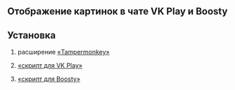 ## Отображение картинок в чате VK Play и Boosty

## Установка

1) расширение [«Tampermonkey»](https://chromewebstore.google.com/detail/tampermonkey/dhdgffkkebhmkfjojejmpbldmpobfkfo)

2) [«скрипт для VK Play»](https://github.com/c0IIwr/Chat-Image-Display/raw/main/VK%20Play%20Chat%20Image%20Display.user.js)

3) [«скрипт для Boosty»](https://github.com/c0IIwr/Chat-Image-Display/raw/main/Boosty%20Chat%20Image%20Display.user.js)
